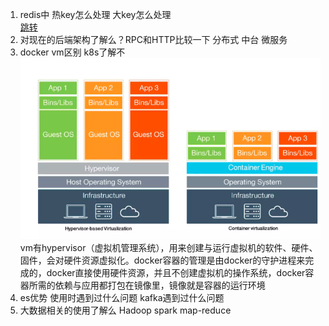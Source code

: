1. redis中 热key怎么处理 大key怎么处理  
   [跳转](../数据库/redis.md)
2. 对现在的后端架构了解么？RPC和HTTP比较一下
   分布式 中台 微服务 
3. docker vm区别 k8s了解不  
    ![docker](../操作系统/vm与docker.png 'docker')  
    vm有hypervisor（虚拟机管理系统），用来创建与运行虚拟机的软件、硬件、固件，会对硬件资源虚拟化。docker容器的管理是由docker的守护进程来完成的，docker直接使用硬件资源，并且不创建虚拟机的操作系统，docker容器所需的依赖与应用都打包在镜像里，镜像就是容器的运行环境
4. es优势 使用时遇到过什么问题 kafka遇到过什么问题
5. 大数据相关的使用了解么 Hadoop spark map-reduce